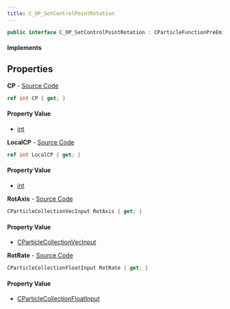 ```yaml
---
title: C_OP_SetControlPointRotation
---
```


```csharp
public interface C_OP_SetControlPointRotation : CParticleFunctionPreEmission, CParticleFunctionOperator, CParticleFunction, ISchemaClass<CParticleFunction>, ISchemaClass<CParticleFunctionOperator>, ISchemaClass<CParticleFunctionPreEmission>, ISchemaClass<C_OP_SetControlPointRotation>, ISchemaField, ISchemaClass, INativeHandle
```

#### Implements

## Properties

**CP** - [Source Code](https://github.com/swiftly-solution/swiftlys2/blob/master/managed/src/SwiftlyS2.Generated/Schemas/Interfaces/C_OP_SetControlPointRotation.cs#L20)

```csharp
ref int CP { get; }
```

#### Property Value

- [int](https://learn.microsoft.com/dotnet/api/system.int32)

**LocalCP** - [Source Code](https://github.com/swiftly-solution/swiftlys2/blob/master/managed/src/SwiftlyS2.Generated/Schemas/Interfaces/C_OP_SetControlPointRotation.cs#L22)

```csharp
ref int LocalCP { get; }
```

#### Property Value

- [int](https://learn.microsoft.com/dotnet/api/system.int32)

**RotAxis** - [Source Code](https://github.com/swiftly-solution/swiftlys2/blob/master/managed/src/SwiftlyS2.Generated/Schemas/Interfaces/C_OP_SetControlPointRotation.cs#L16)

```csharp
CParticleCollectionVecInput RotAxis { get; }
```

#### Property Value

- [CParticleCollectionVecInput](/docs/api/shared/schemadefinitions/cparticlecollectionvecinput)

**RotRate** - [Source Code](https://github.com/swiftly-solution/swiftlys2/blob/master/managed/src/SwiftlyS2.Generated/Schemas/Interfaces/C_OP_SetControlPointRotation.cs#L18)

```csharp
CParticleCollectionFloatInput RotRate { get; }
```

#### Property Value

- [CParticleCollectionFloatInput](/docs/api/shared/schemadefinitions/cparticlecollectionfloatinput)

